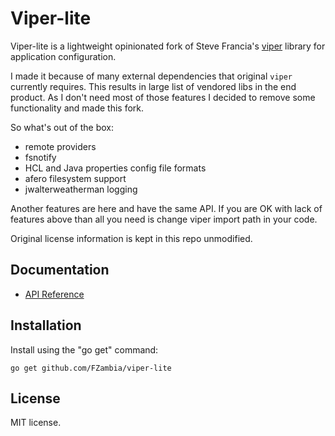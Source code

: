 Viper-lite
==========

Viper-lite is a lightweight opinionated fork of Steve Francia's [viper](https://github.com/spf13/viper) library for application configuration.

I made it because of many external dependencies that original `viper` currently requires. This results in large list of vendored libs in the end product. As I don't need most of those features I decided to remove some functionality and made this fork. 

So what's out of the box:

* remote providers
* fsnotify
* HCL and Java properties config file formats
* afero filesystem support
* jwalterweatherman logging

Another features are here and have the same API. If you are OK with lack of features above than all you need is change viper import path in your code.

Original license information is kept in this repo unmodified.

Documentation
-------------

- [API Reference](http://godoc.org/github.com/FZambia/viper-lite)

Installation
------------

Install using the "go get" command:

```
go get github.com/FZambia/viper-lite
```

License
-------

MIT license.
